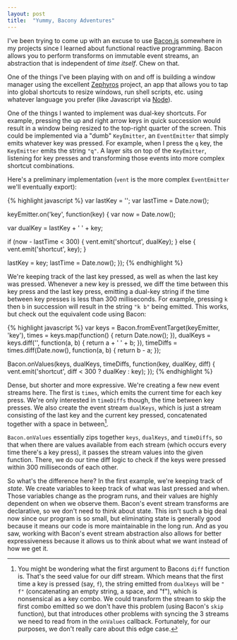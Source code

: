 ```yaml
---
layout: post
title:  "Yummy, Bacony Adventures"
---
```


I've been trying to come up with an excuse to use [Bacon.js](https://github.com/baconjs/bacon.js) somewhere in my projects since I learned about functional reactive programming. Bacon allows you to perform transforms on immutable event streams, an abstraction that is independent of *time itself*. Chew on that.

One of the things I've been playing with on and off is building a window manager using the excellent [Zephyros](https://github.com/sdegutis/zephyros) project, an app that allows you to tap into global shortcuts to resize windows, run shell scripts, etc. using whatever language you prefer (like Javascript via [Node](https://github.com/danielepolencic/node-zephyros)).

One of the things I wanted to implement was dual-key shortcuts. For example, pressing the up and right arrow keys in quick succession would result in a window being resized to the top-right quarter of the screen. This could be implemented via a "dumb" `KeyEmitter`, an `EventEmitter` that simply emits whatever key was pressed. For example, when I press the `q` key, the `KeyEmitter` emits the string `"q"`. A layer sits on top of the `KeyEmitter`, listening for key presses and transforming those events into more complex shortcut combinations.

Here's a preliminary implementation (`vent` is the more complex `EventEmitter` we'll eventually export):

{% highlight javascript %}
var lastKey = '';
var lastTime = Date.now();

keyEmitter.on('key', function(key) {
  var now = Date.now();

  var dualKey = lastKey + ' ' + key;

  if (now - lastTime < 300) {
    vent.emit('shortcut', dualKey);
  } else {
    vent.emit('shortcut', key);
  }

  lastKey = key;
  lastTime = Date.now();
});
{% endhighlight %}

We're keeping track of the last key pressed, as well as when the last key was pressed. Whenever a new key is pressed, we diff the time between this key press and the last key press, emitting a dual-key string if the time between key presses is less than 300 milliseconds. For example, pressing `k` then `b` in succession will result in the string `"k b"` being emitted. This works, but check out the equivalent code using Bacon:

{% highlight javascript %}
var keys = Bacon.fromEventTarget(keyEmitter, 'key'),
  times = keys.map(function() { return Date.now(); }),
  dualKeys = keys.diff('', function(a, b) { return a + ' ' + b; }),
  timeDiffs = times.diff(Date.now(), function(a, b) { return b - a; });

Bacon.onValues(keys, dualKeys, timeDiffs, function(key, dualKey, diff) {
  vent.emit('shortcut', diff < 300 ? dualKey : key);
});
{% endhighlight %}

Dense, but shorter and more expressive. We're creating a few new event streams here. The first is `times`, which emits the current time for each key press. We're only interested in `timeDiffs` though, the time between key presses. We also create the event stream `dualKeys`, which is just a stream consisting of the last key and the current key pressed, concatenated together with a space in between[^diff].

`Bacon.onValues` essentially zips together `keys`, `dualKeys`, and `timeDiffs`, so that when there are values available from each stream (which occurs every time there's a key press), it passes the stream values into the given function. There, we do our time diff logic to check if the keys were pressed within 300 milliseconds of each other.

So what's the difference here? In the first example, we're keeping track of *state*. We create variables to keep track of what was last pressed and when. Those variables change as the program runs, and their values are highly dependent on when we observe them. Bacon's event stream transforms are declarative, so we don't need to think about state. This isn't such a big deal now since our program is so small, but eliminating state is generally good because it means our code is more maintainable in the long run. And as you saw, working with Bacon's event stream abstraction also allows for better expressiveness because it allows us to think about what we want instead of how we get it.

[^diff]: You might be wondering what the first argument to Bacons `diff` function is. That's the seed value for our diff stream. Which means that the first time a key is pressed (say, `f`), the string emitted from `dualKeys` will be `" f"` (concatenating an empty string, a space, and "f"), which is nonsensical as a key combo. We could transform the stream to skip the first combo emitted so we don't have this problem (using Bacon's `skip` function), but that introduces other problems with syncing the 3 streams we need to read from in the `onValues` callback. Fortunately, for our purposes, we don't really care about this edge case.
